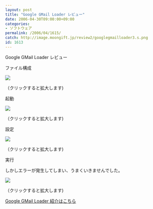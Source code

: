 ```yaml
---
layout: post
title: "Google GMail Loader レビュー"
date: 2006-04-30T09:00:00+09:00
categories:
- ソフトウェア
permalink: /2006/04/1615/
catch: http://image.moongift.jp/review2/googlegmailloader3.s.png
id: 1613
---
```

Google GMail Loader レビュー  
<!--more-->

ファイル構成

  

[![](http://image.moongift.jp/review2/googlegmailloader1.s.png)](http://image.moongift.jp/review2/googlegmailloader1.png)  
  
（クリックすると拡大します)

  

起動

  

  

[![](http://image.moongift.jp/review2/googlegmailloader2.s.png)](http://image.moongift.jp/review2/googlegmailloader2.png)  
  
（クリックすると拡大します)

  

設定

  

[![](http://image.moongift.jp/review2/googlegmailloader3.s.png)](http://image.moongift.jp/review2/googlegmailloader3.png)  
  
（クリックすると拡大します)

  

実行

  

しかしエラーが発生してしまい、うまくいきませんでした。

  

[![](http://image.moongift.jp/review2/googlegmailloader4.s.png)](http://image.moongift.jp/review2/googlegmailloader4.png)  
  
（クリックすると拡大します)

  

[Google GMail Loader 紹介はこちら](http://oss.moongift.jp/intro/i-1613.html)

